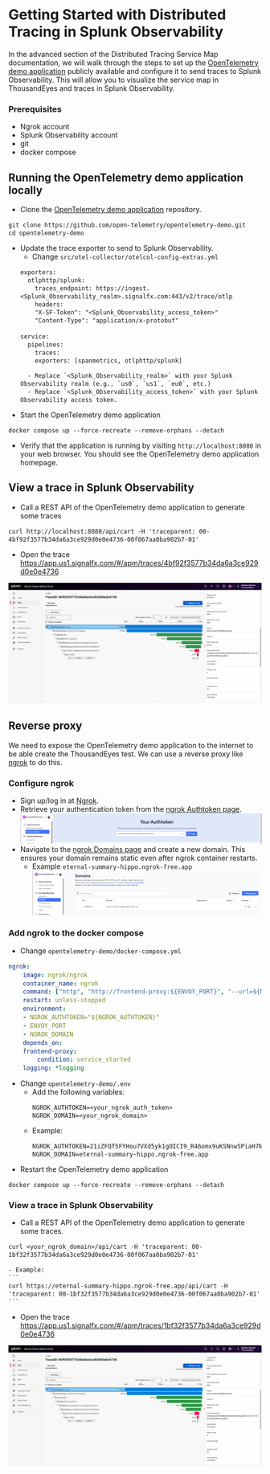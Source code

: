 # Getting Started with Distributed Tracing in Splunk Observability

In the advanced section of the Distributed Tracing Service Map documentation, we will walk through the steps to set up the [OpenTelemetry demo application](https://opentelemetry.io/docs/demo/) publicly available and configure it to send traces to Splunk Observability. This will allow you to visualize the service map in ThousandEyes and traces in Splunk Observability.

### Prerequisites
- Ngrok account
- Splunk Observability account
- git
- docker compose

## Running the OpenTelemetry demo application locally

- Clone the [OpenTelemetry demo application](https://github.com/open-telemetry/opentelemetry-demo) repository.
```
git clone https://github.com/open-telemetry/opentelemetry-demo.git
cd opentelemetry-demo
```

- Update the trace exporter to send to Splunk Observability.
    - Change `src/otel-collector/otelcol-config-extras.yml`
    ```
    exporters:
      otlphttp/splunk:
        traces_endpoint: https://ingest.<Splunk_Observability_realm>.signalfx.com:443/v2/trace/otlp
        headers:
        "X-SF-Token": "<Splunk_Observability_access_token>"
        "Content-Type": "application/x-protobuf"

    service:
      pipelines:
        traces:
        exporters: [spanmetrics, otlphttp/splunk]
    ```
        - Replace `<Splunk_Observability_realm>` with your Splunk Observability realm (e.g., `us0`, `us1`, `eu0`, etc.)
        - Replace `<Splunk_Observability_access_token>` with your Splunk Observability access token.
- Start the OpenTelemetry demo application
```
docker compose up --force-recreate --remove-orphans --detach
```

- Verify that the application is running by visiting `http://localhost:8080` in your web browser. You should see the OpenTelemetry demo application homepage.

## View a trace in Splunk Observability

- Call a REST API of the OpenTelemetry demo application to generate some traces
```
curl http://localhost:8080/api/cart -H 'traceparent: 00-4bf92f3577b34da6a3ce929d0e0e4736-00f067aa0ba902b7-01'
```
- Open the trace https://app.us1.signalfx.com/#/apm/traces/4bf92f3577b34da6a3ce929d0e0e4736

![trace](../../img/splunk_observability/trace.png)

## Reverse proxy

We need to expose the OpenTelemetry demo application to the internet to be able create the ThousandEyes test. We can use a reverse proxy like [ngrok](https://ngrok.com/) to do this.

### Configure ngrok

- Sign up/log in at [Ngrok](https://ngrok.com/signup). 
- Retrieve your authentication token from the [ngrok Authtoken page](https://dashboard.ngrok.com/get-started/your-authtoken). ![Auth](../../img/ngrok/auth.png)
- Navigate to the [ngrok Domains page](https://dashboard.ngrok.com/domains) and create a new domain. This ensures your domain remains static even after ngrok container restarts.
  - Example `eternal-summary-hippo.ngrok-free.app` ![domain](../../img/ngrok/domain.png)
  
### Add ngrok to the docker compose 

- Change `opentelemetry-demo/docker-compose.yml` 
```yaml
ngrok:
    image: ngrok/ngrok
    container_name: ngrok
    command: ["http", "http://frontend-proxy:${ENVOY_PORT}", "--url=${NGROK_DOMAIN}", "--host-header=${NGROK_DOMAIN}"]
    restart: unless-stopped
    environment:
    - NGROK_AUTHTOKEN="${NGROK_AUTHTOKEN}"
    - ENVOY_PORT
    - NGROK_DOMAIN
    depends_on:
    frontend-proxy:
        condition: service_started
    logging: *logging
```
- Change `opentelemetry-demo/.env`
    - Add the following variables:
        ```env
        NGROK_AUTHTOKEN=<your_ngrok_auth_token>
        NGROK_DOMAIN=<your_ngrok_domain>
        ```
    - Example:
        ```env
        NGROK_AUTHTOKEN=21iZFQf5FYHou7VXd5yk1gOICI9_R46omx9uKSNnwSPiaH7N
        NGROK_DOMAIN=eternal-summary-hippo.ngrok-free.app
        ```
- Restart the OpenTelemetry demo application
```
docker compose up --force-recreate --remove-orphans --detach
```

### View a trace in Splunk Observability

- Call a REST API of the OpenTelemetry demo application to generate some traces.
```
curl <your_ngrok_domain>/api/cart -H 'traceparent: 00-1bf32f3577b34da6a3ce929d0e0e4736-00f067aa0ba902b7-01'
```
    - Example:
    ```
    curl https://eternal-summary-hippo.ngrok-free.app/api/cart -H 'traceparent: 00-1bf32f3577b34da6a3ce929d0e0e4736-00f067aa0ba902b7-01'
    ```
- Open the trace https://app.us1.signalfx.com/#/apm/traces/1bf32f3577b34da6a3ce929d0e0e4736

![trace](../../img/splunk_observability/trace.png)